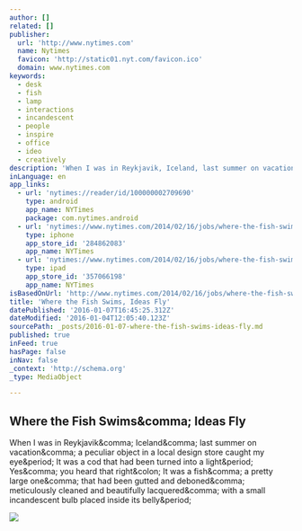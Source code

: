 ```yaml
---
author: []
related: []
publisher:
  url: 'http://www.nytimes.com'
  name: Nytimes
  favicon: 'http://static01.nyt.com/favicon.ico'
  domain: www.nytimes.com
keywords:
  - desk
  - fish
  - lamp
  - interactions
  - incandescent
  - people
  - inspire
  - office
  - ideo
  - creatively
description: 'When I was in Reykjavik, Iceland, last summer on vacation, a peculiar object in a local design store caught my eye. It was a cod that had been turned into a light. Yes, you heard that right: It was a fish, a pretty large one, that had been gutted and deboned, meticulously cleaned and beautifully lacquered, with a small incandescent bulb placed inside its belly.'
inLanguage: en
app_links:
  - url: 'nytimes://reader/id/100000002709690'
    type: android
    app_name: NYTimes
    package: com.nytimes.android
  - url: 'nytimes://www.nytimes.com/2014/02/16/jobs/where-the-fish-swims-ideas-fly.html'
    type: iphone
    app_store_id: '284862083'
    app_name: NYTimes
  - url: 'nytimes://www.nytimes.com/2014/02/16/jobs/where-the-fish-swims-ideas-fly.html'
    type: ipad
    app_store_id: '357066198'
    app_name: NYTimes
isBasedOnUrl: 'http://www.nytimes.com/2014/02/16/jobs/where-the-fish-swims-ideas-fly.html?_r=0'
title: 'Where the Fish Swims, Ideas Fly'
datePublished: '2016-01-07T16:45:25.312Z'
dateModified: '2016-01-04T12:05:40.123Z'
sourcePath: _posts/2016-01-07-where-the-fish-swims-ideas-fly.md
published: true
inFeed: true
hasPage: false
inNav: false
_context: 'http://schema.org'
_type: MediaObject

---
```

<article style=""><h1>Where the Fish Swims&amp;comma; Ideas Fly</h1><p>When I was in Reykjavik&amp;comma; Iceland&amp;comma; last summer on vacation&amp;comma; a peculiar object in a local design store caught my eye&amp;period; It was a cod that had been turned into a light&amp;period; Yes&amp;comma; you heard that right&amp;colon; It was a fish&amp;comma; a pretty large one&amp;comma; that had been gutted and deboned&amp;comma; meticulously cleaned and beautifully lacquered&amp;comma; with a small incandescent bulb placed inside its belly&amp;period;</p><img src="http://static01.nyt.com/images/2014/02/16/business/16-PRE/16-PRE-videoSixteenByNine1050.jpg" /></article>